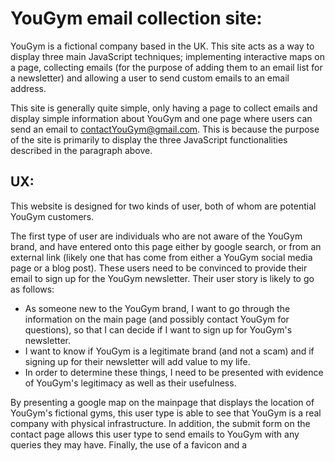 YouGym email collection site:
=============================

YouGym is a fictional company based in the UK. This site acts as a way to display three main JavaScript techniques; 
implementing interactive maps on a page, collecting emails (for the purpose of adding them to an email list for a 
newsletter) and allowing a user to send custom emails to an email address.

This site is generally quite simple, only having a page to collect emails and display simple information about YouGym 
and one page where users can send an email to contactYouGym@gmail.com. This is because the purpose of the site is primarily 
to display the three JavaScript functionalities described in the paragraph above.

UX:
---

This website is designed for two kinds of user, both of whom are potential YouGym customers.

The first type of user are individuals who are not aware of the YouGym brand, and have entered onto this page either by google
search, or from an external link (likely one that has come from either a YouGym social media page or a blog post). These users
need to be convinced to provide their email to sign up for the YouGym newsletter. Their user story is likely to go as follows:
* As someone new to the YouGym brand, I want to go through the information on the main page (and possibly contact YouGym for 
questions), so that I can decide if I want to sign up for YouGym's newsletter.
* I want to know if YouGym is a legitimate brand (and not a scam) and if signing up for their newsletter will add value to my life.
* In order to determine these things, I need to be presented with evidence of YouGym's legitimacy as well as their usefulness.

By presenting a google map on the mainpage that displays the location of YouGym's fictional gyms, this user type is able to see 
that YouGym is a real company with physical infrastructure. In addition, the submit form on the contact page allows this user 
type to send emails to YouGym with any queries they may have. Finally, the use of a favicon and a <title> element on the site 
gives the site a sense of professionalism.

Finally, beside the email submit form on the mainpage there is a small list of what the user will get if they sign up for the 
newsletter, providing this user type with the information they need to make the decision.

The second user type are people who are aware of the YouGym brand and are coming to this site *seeking* to sign up to the YouGym 
newsletter. These users only need to be able to verify that this is the site from which they can sign up, and need to be made 
aware of the form from which they can sign up. Their user story is likely to be:
* As someone aware of the YouGym brand, I want to verify that this is the official YouGym website, and then sign up for the
YouGym newsletter.
* In order to determine that this is the official website, I need to see the official YouGym logo, as well as be provided with 
information about the YouGym company.

By having a favicon that is a YouGym logo, as well as having a YouGym logo in the main page navbar, the site is verified as 
belonging to YouGym. Additional verification is supplied by having information about YouGym's founding in the page footer, as 
well as links to YouGym's various social media sites.

Additionally, for both of the users detailed above, the YouGym email signup bar is *directly* below the main page's title space, 
and the 'Submit' button is coloured yellow, a contrasting element to the dark grey signup bar.

A note about Email collection:
------------------------------

The email collection form on the main page of this site is designed to send user emails to an external database where they can be 
accessed for the purposes of sending a newsletter. As YouGym is not a real company, there is no external database to connect to 
for the purposes of storing these emails, and they cannot be stored in a JavaScript file, as JavaScript can only change local data.

For this reason, the emails that are collected have been stored in an array called 'emailList'. Every time a new email is submitted 
in a session, it is appended to the emailList array, and the whole array is logged.

What this means is that the email collection functionalities of this site are a proof of concept - they prove that the submitted 
emails can be collected, however they currently have no actual use, as they would require an external database for the emails to 
be sent to.

Features:
---------

There are three key features of the site, and several less important features:

Key features:
* Email harvesting form - allows users to sign up for a newsletter by submitting their emails.
* Display of google maps - allows users to see where YouGym's gyms are, meaning that they can verify that YouGym is a real company, 
and can see if there is a YouGym location near them that they can go to.
* Sending of emails to contactYouGym@gmail.com - allows users to fill a form and send emails to YouGym's contact email address 
in order to address any queries, comments or complaints they may have.

Lesser features:
* Google maps marker clustering - provides for a better UX when users are zoomed far out on the map, as they can see where the gyms
are clustered together.
* Mobile compatibility - by changing layouts and padding/margin values based on screen size, the site maintains its usability on 
smaller screens.
* Fixed-top navbar - the navbar is always at the top of the screen, this way the user *always* has access to links to both the home 
page (via the logo on the top left) and the contact page (via the button on the top right).

Features left to implement:
* YouGym reviews section - a possible future feature is the inclusion of a section on the main page which displays the reviews of 
YouGym by its customers.
* Outbound links - another posssible future feature is the inclusion of outbound links on the main page which send the user to sites 
that have mentioned the YouGym brand (this is also good for the purposes of Search Engine Optimisation).

Technologies used:
------------------
* [Bootstrap](https://getbootstrap.com/) was used for its HTML, CSS and JavaScript classes.
* [jQuery](https://jquery.com/) was used in the creation of the JavaScript code for the site.
* [Burst](https://burst.shopify.com/) was used to download the main page image.
* [Logo maker](https://logomakr.com/) was used to create the favicon logo.
* [Google fonts, Roboto](https://fonts.google.com/specimen/Roboto) was used to display the 'roboto' font.
* [Font Awesome](https://fontawesome.com/) was used to display the footer icons.
* [EmailJS](https://www.emailjs.com/) was used to create the contact page.
* [GPS-coordinates.net](https://www.gps-coordinates.net/) was used to find the coordinates of real gyms to display on the site.
* [Google Maps](https://www.google.com/maps) was used to find the addresses of gyms around southern England, from which coordinates would be extracted via Coordinates.net
* The [Google Maps platform](https://cloud.google.com/maps-platform/?hl=en_GB) was used to create the map, along with creating markers and marker-clusters pointing to YouGym's gyms.

Testing:
--------



Credits:
--------



Content:
--------

Media:
------


Acknowledgements:
-----------------


